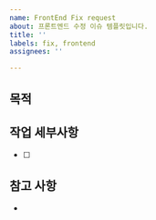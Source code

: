```yaml
---
name: FrontEnd Fix request
about: 프론트엔드 수정 이슈 템플릿입니다.
title: ''
labels: fix, frontend
assignees: ''

---
```


## 목적
> 

## 작업 세부사항
- [ ] 

## 참고 사항
-
